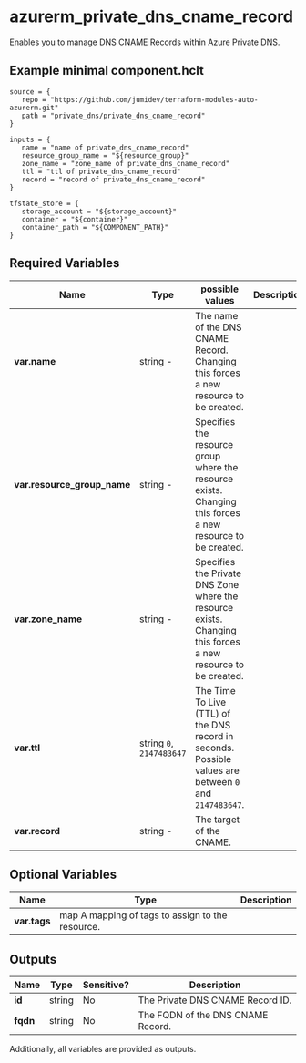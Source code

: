 # azurerm_private_dns_cname_record

Enables you to manage DNS CNAME Records within Azure Private DNS.

## Example minimal component.hclt

```hcl
source = {
   repo = "https://github.com/jumidev/terraform-modules-auto-azurerm.git" 
   path = "private_dns/private_dns_cname_record" 
}

inputs = {
   name = "name of private_dns_cname_record" 
   resource_group_name = "${resource_group}" 
   zone_name = "zone_name of private_dns_cname_record" 
   ttl = "ttl of private_dns_cname_record" 
   record = "record of private_dns_cname_record" 
}

tfstate_store = {
   storage_account = "${storage_account}" 
   container = "${container}" 
   container_path = "${COMPONENT_PATH}" 
}

```

## Required Variables

| Name | Type |  possible values |  Description |
| ---- | --------- |  ----------- | ----------- |
| **var.name** | string  -  |  The name of the DNS CNAME Record. Changing this forces a new resource to be created. | 
| **var.resource_group_name** | string  -  |  Specifies the resource group where the resource exists. Changing this forces a new resource to be created. | 
| **var.zone_name** | string  -  |  Specifies the Private DNS Zone where the resource exists. Changing this forces a new resource to be created. | 
| **var.ttl** | string  `0`, `2147483647`  |  The Time To Live (TTL) of the DNS record in seconds. Possible values are between `0` and `2147483647`. | 
| **var.record** | string  -  |  The target of the CNAME. | 

## Optional Variables

| Name | Type |  Description |
| ---- | --------- |  ----------- |
| **var.tags** | map  A mapping of tags to assign to the resource. | 



## Outputs

| Name | Type | Sensitive? | Description |
| ---- | ---- | --------- | --------- |
| **id** | string | No  | The Private DNS CNAME Record ID. | 
| **fqdn** | string | No  | The FQDN of the DNS CNAME Record. | 

Additionally, all variables are provided as outputs.

